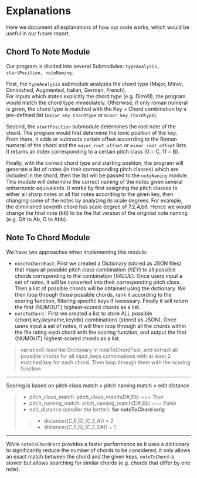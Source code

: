 # Explanations  
Here we document all explanations of how our code works, which would be useful in our future report.

## Chord To Note Module
Our program is divided into several Submodules: `typeAnalysis, startPosition, noteNaming`.  
   
First, the `typeAnalysis` submodule analyzes the chord type (Major, Minor, Diminished, Augmented, Italian, German, French).    
For inputs which states explicitly the chord type (e.g. DimVII), the program would match the chord type immediately. Otherwise, if only roman numeral is given, the chord type is matched with the Key + Chord combination by a pre-defined list (`major_key_Chordtype` or `minor_key_Chordtype`).      
  
Second, the `startPosition` submodule determines the root note of the chord. The program would first determine the tonic position of the key. From there, it adds or subtracts certain offset accorrding to the Roman numeral of the chord and the `major_root_offset` or `minor_root_offset` lists. It returns an index corresponding to a certain pitch class (0 = C, 11 = B).  

Finally, with the correct chord type and starting position, the program will generate a list of notes (in their corresponding pitch classes) which are included in the chord, then the list will be passed to the `noteNaming` module. This module will determine the correct naming of the notes given several enharmonic equivalents. It works by first assigning the pitch classes to either all sharp notes or all flat notes according to the given key, then changing some of the notes by analyzing its scale degrees. For example, the diminished seventh chord has scale degree of 7,2,4,b6. Hence we would change the final note (b6) to be the flat version of the originial note naming (e.g. G# to Ab, G to Abb).  

## Note To Chord Module
We have two approaches when implementing this module: 
+ `noteToChordFast`: First we created a Dictionary (stored as JSON files) that maps all possible pitch class combination (*KEY*) to all possible chords corrsponding to the combination (*VALUE*). Once users input a set of notes, it will be converted into their corresponding pitch class. Then a list of possible chords will be obtained using the dictionary. We then loop through those possible chords, rank it according to the scoring function, filtering specific keys if necessary. Finally it will return the first {NUMOUT} highest-scored chords as a list. 
+ `noteToChord` : First we created a list to store ALL possible {chord,key,keyname,keyIdx} combinations (stored as JSON). Once users input a set of notes, it will then loop through all the chords within the file rating each chord with the scoring function, and output the first {NUMOUT} highest-scored chords as a list. 
> variation1: load the Dictionary in noteToChordFast, and extract all possible chords for all input_keys combinations with at least 2 matched key for each chord. Then loop through them with the scoring function

****** 
Scoring is based on pitch class match > pitch naming match > edit distance
> + pitch_class_match:    pitch_class_match(D#,Eb) === *True*
> + pitch_naming_match: pitch_naming_match(D#,Eb) === *False*
> + edit_distance (smaller the better): __for noteToChord only__
  > > + distance((C,E,G),(C,E,A))  = 2
  > > + distance((C,E,G),(C,E,G#))  = 1
******
While `noteToChordFast` provides a faster performance as it uses a dictionary to significantly reduce the number of chords to be considered, it only allows an exact match between the chord and the given keys. `noteToChord` is slower but allows searching for similar chords (e.g. chords that differ by one note).
